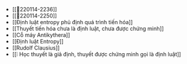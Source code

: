 - [[💬220114-2236]]
- [[💬220114-2250]]
- [[Định luật entropy phủ định quá trình tiến hóa]]
- [[Thuyết tiến hóa chưa là định luật, chưa được chứng minh]]
- [[Cỗ máy Antikythera]]
- [[Định luật Entropy]]
- [[Rudolf Clausius]]
- [[❕ Học thuyết là giả định, thuyết được chứng minh gọi là định luật]]
